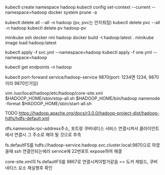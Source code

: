 kubectl create namespace hadoop
kubectl config set-context --current --namespace=hadoop
docker system prune -a

kubectl delete all --all -n hadoop (pv, pvc는 안지워짐)
kubectl delete pvc --all -n hadoop
kubectl delete pv hadoop-pv

minikube ssh
docker rmi hadoop
docker build -t hadoop:latest .
minikube image load hadoop:latest

kubectl apply -f svc.yml --namespace=hadoop
kubectl apply -f one.yml --namespace=hadoop

kubectl get endpoints -n hadoop

kubectl port-forward service/hadoop-service 9870(port: 1234면 1234, 9870이라 9870인거임)

vim /usr/local/hadoop/etc/hadoop/core-site.xml
$HADOOP_HOME/sbin/stop-all.sh
$HADOOP_HOME/bin/hadoop namenode -format
$HADOOP_HOME/sbin/start-all.sh

TODO
https://hadoop.apache.org/docs/r3.0.0/hadoop-project-dist/hadoop-hdfs/hdfs-default.xml

dfs.namenode.rpc-address주소, 포트랑 쿠버네티스 서비스 연결시켜서
클라이언트에서 연결시 그 주소로 해야 될 것으로 추측

fs.defaultFS를 hdfs://hadoop-service.hadoop.svc.cluster.local:9870으로 하였을때
ssh 연결안되는에러 service에 22번포트 expose하여 해결

core-site.xml의 fs.defaultFS를 9867로 연결시켜야할거같음
=> 도커 재빌드, 쿠버네티스 요소 재실행후 확인

